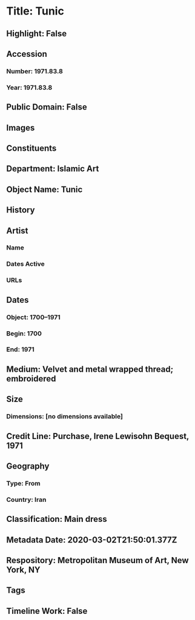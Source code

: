 # Title: Tunic
## Highlight: False
## Accession
### Number: 1971.83.8
### Year: 1971.83.8
## Public Domain: False
## Images
## Constituents
## Department: Islamic Art
## Object Name: Tunic
## History
## Artist
### Name
### Dates Active
### URLs
## Dates
### Object: 1700–1971
### Begin: 1700
### End: 1971
## Medium: Velvet and metal wrapped thread; embroidered
## Size
### Dimensions: [no dimensions available]
## Credit Line: Purchase, Irene Lewisohn Bequest, 1971
## Geography
### Type: From
### Country: Iran
## Classification: Main dress
## Metadata Date: 2020-03-02T21:50:01.377Z
## Respository: Metropolitan Museum of Art, New York, NY
## Tags
## Timeline Work: False